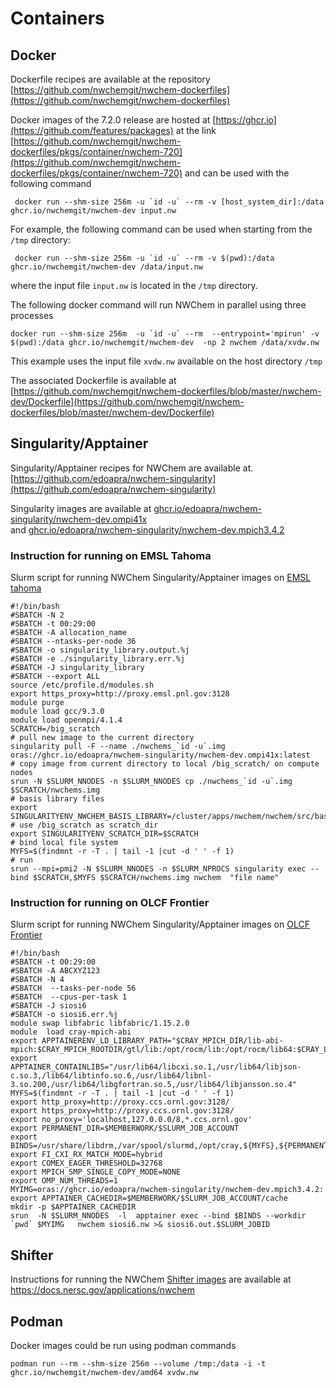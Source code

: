 # Containers

## Docker 

Dockerfile recipes are available at the repository [https://github.com/nwchemgit/nwchem-dockerfiles](https://github.com/nwchemgit/nwchem-dockerfiles)

Docker images of the 7.2.0 release are hosted at [https://ghcr.io](https://github.com/features/packages) at the link [https://github.com/nwchemgit/nwchem-dockerfiles/pkgs/container/nwchem-720](https://github.com/nwchemgit/nwchem-dockerfiles/pkgs/container/nwchem-720) and can be used with the following command  

```
 docker run --shm-size 256m -u `id -u` --rm -v [host_system_dir]:/data ghcr.io/nwchemgit/nwchem-dev input.nw
```
For example, the following command can be used when starting from the `/tmp` directory:
```
 docker run --shm-size 256m -u `id -u` --rm -v $(pwd):/data ghcr.io/nwchemgit/nwchem-dev /data/input.nw
```
where the input file `input.nw` is located in the `/tmp` directory.


The following docker command will run NWChem in parallel using three processes 
```
docker run --shm-size 256m  -u `id -u` --rm  --entrypoint='mpirun' -v $(pwd):/data ghcr.io/nwchemgit/nwchem-dev  -np 2 nwchem /data/xvdw.nw
```
This example uses the input file `xvdw.nw` available on the host directory `/tmp`

The associated Dockerfile is available at  
[https://github.com/nwchemgit/nwchem-dockerfiles/blob/master/nwchem-dev/Dockerfile](https://github.com/nwchemgit/nwchem-dockerfiles/blob/master/nwchem-dev/Dockerfile) 


## Singularity/Apptainer

Singularity/Apptainer recipes for NWChem are available at.  
[https://github.com/edoapra/nwchem-singularity](https://github.com/edoapra/nwchem-singularity)

Singularity images are available at 
[ghcr.io/edoapra/nwchem-singularity/nwchem-dev.ompi41x](https://ghcr.io/edoapra/nwchem-singularity/nwchem-dev.ompi41x)  
and 
[ghcr.io/edoapra/nwchem-singularity/nwchem-dev.mpich3.4.2](https://ghcr.io/edoapra/nwchem-singularity/nwchem-dev.mpich3.4.2)


### Instruction for running on EMSL Tahoma

Slurm script for running NWChem Singularity/Apptainer images on [EMSL tahoma](https://www.emsl.pnnl.gov/MSC/UserGuide/tahoma/tahoma_overview.html)

```
#!/bin/bash
#SBATCH -N 2
#SBATCH -t 00:29:00
#SBATCH -A allocation_name
#SBATCH --ntasks-per-node 36
#SBATCH -o singularity_library.output.%j
#SBATCH -e ./singularity_library.err.%j
#SBATCH -J singularity_library
#SBATCH --export ALL
source /etc/profile.d/modules.sh
export https_proxy=http://proxy.emsl.pnl.gov:3128
module purge
module load gcc/9.3.0
module load openmpi/4.1.4
SCRATCH=/big_scratch
# pull new image to the current directory
singularity pull -F --name ./nwchems_`id -u`.img oras://ghcr.io/edoapra/nwchem-singularity/nwchem-dev.ompi41x:latest
# copy image from current directory to local /big_scratch/ on compute nodes
srun -N $SLURM_NNODES -n $SLURM_NNODES cp ./nwchems_`id -u`.img $SCRATCH/nwchems.img
# basis library files
export SINGULARITYENV_NWCHEM_BASIS_LIBRARY=/cluster/apps/nwchem/nwchem/src/basis/libraries/
# use /big_scratch as scratch_dir
export SINGULARITYENV_SCRATCH_DIR=$SCRATCH
# bind local file system
MYFS=$(findmnt -r -T . | tail -1 |cut -d ' ' -f 1)
# run
srun --mpi=pmi2 -N $SLURM_NNODES -n $SLURM_NPROCS singularity exec --bind $SCRATCH,$MYFS $SCRATCH/nwchems.img nwchem  "file name"
```

### Instruction for running on OLCF Frontier

Slurm script for running NWChem Singularity/Apptainer images on [OLCF Frontier](https://docs.olcf.ornl.gov/systems/frontier_user_guide.html)

```
#!/bin/bash
#SBATCH -t 00:29:00
#SBATCH -A ABCXYZ123
#SBATCH -N 4
#SBATCH  --tasks-per-node 56
#SBATCH  --cpus-per-task 1
#SBATCH -J siosi6
#SBATCH -o siosi6.err.%j
module swap libfabric libfabric/1.15.2.0
module  load cray-mpich-abi
export APPTAINERENV_LD_LIBRARY_PATH="$CRAY_MPICH_DIR/lib-abi-mpich:$CRAY_MPICH_ROOTDIR/gtl/lib:/opt/rocm/lib:/opt/rocm/lib64:$CRAY_LD_LIBRARY_PATH:$LD_LIBRARY_PATH:/opt/cray/pe/lib64:$HIP_LIB_PATH:/opt/cray/pe/gcc/11.2.0/snos/lib64:/opt/cray/xpmem/default/lib64"
export APPTAINER_CONTAINLIBS="/usr/lib64/libcxi.so.1,/usr/lib64/libjson-c.so.3,/lib64/libtinfo.so.6,/usr/lib64/libnl-3.so.200,/usr/lib64/libgfortran.so.5,/usr/lib64/libjansson.so.4"
MYFS=$(findmnt -r -T . | tail -1 |cut -d ' ' -f 1)
export http_proxy=http://proxy.ccs.ornl.gov:3128/
export https_proxy=http://proxy.ccs.ornl.gov:3128/
export no_proxy='localhost,127.0.0.0/8,*.ccs.ornl.gov'
export PERMANENT_DIR=$MEMBERWORK/$SLURM_JOB_ACCOUNT
export BINDS=/usr/share/libdrm,/var/spool/slurmd,/opt/cray,${MYFS},${PERMANENT_DIR}
export FI_CXI_RX_MATCH_MODE=hybrid
export COMEX_EAGER_THRESHOLD=32768
export MPICH_SMP_SINGLE_COPY_MODE=NONE
export OMP_NUM_THREADS=1
MYIMG=oras://ghcr.io/edoapra/nwchem-singularity/nwchem-dev.mpich3.4.2:
export APPTAINER_CACHEDIR=$MEMBERWORK/$SLURM_JOB_ACCOUNT/cache
mkdir -p $APPTAINER_CACHEDIR
srun  -N $SLURM_NNODES  -l  apptainer exec --bind $BINDS --workdir `pwd` $MYIMG   nwchem siosi6.nw >& siosi6.out.$SLURM_JOBID
```

## Shifter 

Instructions for running the NWChem [Shifter images](https://docs.nersc.gov/applications/nwchem/) are available at https://docs.nersc.gov/applications/nwchem

## Podman

Docker images could be run using podman commands
```
podman run --rm --shm-size 256m --volume /tmp:/data -i -t ghcr.io/nwchemgit/nwchem-dev/amd64 xvdw.nw
```
